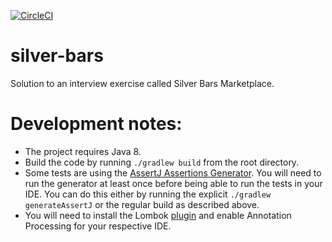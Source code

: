 [![CircleCI](https://circleci.com/gh/Chessray/silver-bars.svg?style=svg)](https://circleci.com/gh/Chessray/silver-bars)
# silver-bars
Solution to an interview exercise called Silver Bars Marketplace.

# Development notes:
- The project requires Java 8.
- Build the code by running `./gradlew build` from the root directory.
- Some tests are using the [AssertJ Assertions Generator](http://joel-costigliola.github.io/assertj/assertj-assertions-generator.html). You will need to run the generator at least once before being able to run the tests in your IDE. You can do this either by running the explicit `./gradlew generateAssertJ` or the regular build as described above.
- You will need to install the Lombok [plugin](https://projectlombok.org/setup/overview) and enable Annotation Processing for your respective IDE.
